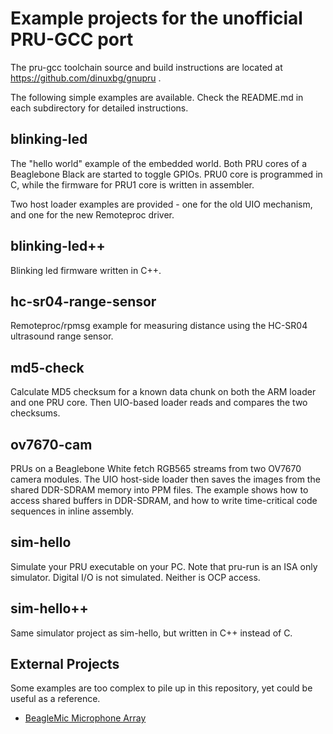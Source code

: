 # Example projects for the unofficial PRU-GCC port

The pru-gcc toolchain source and build instructions are located at https://github.com/dinuxbg/gnupru .

The following simple examples are available. Check the README.md in each subdirectory for detailed instructions.

## blinking-led
The "hello world" example of the embedded world. Both PRU cores of a Beaglebone Black are started to toggle GPIOs. PRU0 core is programmed in C, while the firmware for PRU1 core is written in assembler.

Two host loader examples are provided - one for the old UIO mechanism, and one for the new Remoteproc driver.

## blinking-led++
Blinking led firmware written in C++.

## hc-sr04-range-sensor
Remoteproc/rpmsg example for measuring distance using the HC-SR04 ultrasound range sensor.

## md5-check
Calculate MD5 checksum for a known data chunk on both the ARM loader and one PRU core. Then UIO-based loader reads and compares the two checksums.

## ov7670-cam
PRUs on a Beaglebone White fetch RGB565 streams from two OV7670 camera modules. The UIO host-side loader then saves the images from the shared DDR-SDRAM memory into PPM files. The example shows how to access shared buffers in DDR-SDRAM, and how to write time-critical code sequences in inline assembly.

## sim-hello
Simulate your PRU executable on your PC. Note that pru-run is an ISA only simulator. Digital I/O is not simulated. Neither is OCP access.

## sim-hello++
Same simulator project as sim-hello, but written in C++ instead of C.

## External Projects
Some examples are too complex to pile up in this repository, yet could be useful as a reference.
  * [BeagleMic Microphone Array](https://gitlab.com/dinuxbg/beaglemic)
